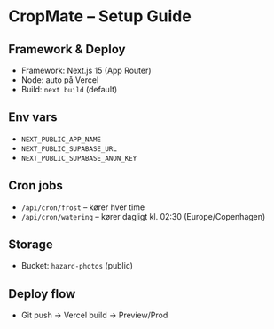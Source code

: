 # CropMate – Setup Guide

## Framework & Deploy
- Framework: Next.js 15 (App Router)
- Node: auto på Vercel
- Build: `next build` (default)

## Env vars
- `NEXT_PUBLIC_APP_NAME`
- `NEXT_PUBLIC_SUPABASE_URL`
- `NEXT_PUBLIC_SUPABASE_ANON_KEY`

## Cron jobs
- `/api/cron/frost` – kører hver time
- `/api/cron/watering` – kører dagligt kl. 02:30 (Europe/Copenhagen)

## Storage
- Bucket: `hazard-photos` (public)

## Deploy flow
- Git push → Vercel build → Preview/Prod
